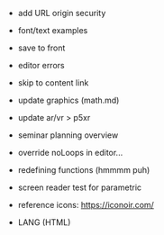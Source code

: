 - add URL origin security 

- font/text examples

- save to front

- editor errors

- skip to content link

- update graphics (math.md)

- update ar/vr > p5xr

- seminar planning overview

- override noLoops in editor...

- redefining functions (hmmmm puh)

- screen reader test for parametric

- reference icons: https://iconoir.com/

- LANG (HTML)
